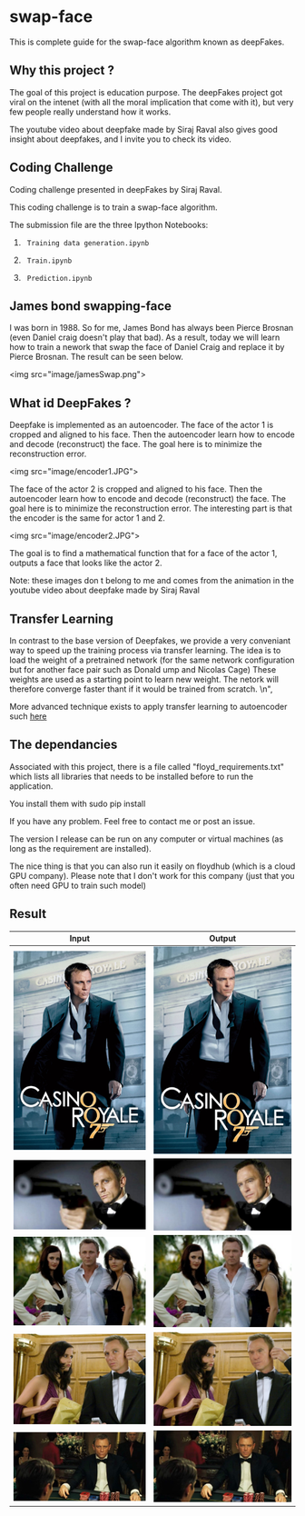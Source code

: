 # swap-face

This is complete guide for the swap-face algorithm known as deepFakes. 

## Why this project ?

The goal of this project is education purpose. The deepFakes project got viral on the intenet (with all the moral implication that come with it), but very few people really understand how it works.

The youtube video about deepfake made by Siraj Raval also gives good insight about deepfakes, and I invite you to check its video.

## Coding Challenge

Coding challenge presented in deepFakes by Siraj Raval.

This coding challenge is to train a swap-face algorithm.

The submission file are the three Ipython Notebooks: 

1.  	Training data generation.ipynb
2.  	Train.ipynb
3.      Prediction.ipynb

## James bond swapping-face

I was born in 1988. So for me, James Bond has always been Pierce Brosnan (even Daniel craig doesn't play that bad). As a result, today we will learn how to train a nework that swap the face of Daniel Craig and replace it by Pierce Brosnan. The result can be seen below.

<img src=\"image/jamesSwap.png\">

## What id DeepFakes ?

Deepfake is implemented as an autoencoder.
The face of the actor 1 is cropped and aligned to his face. Then the autoencoder learn how to encode and decode (reconstruct) the face. The goal here is to minimize the reconstruction error.

<img src=\"image/encoder1.JPG\">

The face of the actor 2 is cropped and aligned to his face. Then the autoencoder learn how to encode and decode (reconstruct) the face. The goal here is to minimize the reconstruction error. The interesting part is that the encoder is the same for actor 1 and 2.

<img src=\"image/encoder2.JPG\">

The goal is to find a mathematical function that for a face of the actor 1, outputs a face that looks like the actor 2.

Note: these images don t belong to me and comes from the animation in the youtube video about deepfake made by Siraj Raval

## Transfer Learning

In contrast to the base version of Deepfakes, we provide a very conveniant way to speed up the training process via transfer learning. The idea is to load the weight of a pretrained network (for the same network configuration but for another face pair such as Donald ump and Nicolas Cage) These weights are used as a starting point to learn new weight. The netork will therefore converge faster thant if it would be trained from scratch. \n",

More advanced technique exists to apply transfer learning to autoencoder such [here](https://www.ijcai.org/Proceedings/15/Papers/578.pdf)

## The dependancies

Associated with this project, there is a file called "floyd_requirements.txt" which lists all libraries that needs to be installed before to run the application.

You install them with sudo pip install <library name>

If you have any problem. Feel free to contact me or post an issue.

The version I release can be run on any computer or virtual machines (as long as the requirement are installed). 

The nice thing is that you can also run it easily on floydhub (which is a cloud GPU company). Please note that I don't work for this company (just that you often need GPU to train such model)

## Result

Input            |  Output
:-------------------------:|:-------------------------:
![](/image/CR_2012.jpg?raw=true)  |  ![](/image/CR_2012_v2.jpg?raw=true)
![](/image/bond.jpg?raw=true)  |  ![](/image/bond_v2.jpg?raw=true)
![](/image/casino_royale_movie_image_james_bond__1_.jpg?raw=true)  |  ![](/image/casino_royale_movie_image_james_bond__1__v2.jpg?raw=true)
![](/image/Casino-Royale-Eva-Green-Daniel-Craig.jpg?raw=true)  |  ![](/image/Casino-Royale-Eva-Green-Daniel-Craig_v2.jpg?raw=true)
![](/image/james-bond-casino-royale.jpg?raw=true)  |  ![](/image/james-bond-casino-royale_v2.jpg?raw=true)


